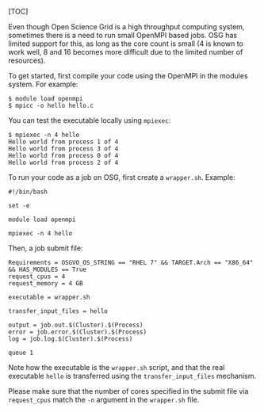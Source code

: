 [title]: - "OpenMPI Jobs"

[TOC]

Even though Open Science Grid is a high throughput computing system, sometimes
there is a need to run small OpenMPI based jobs. OSG has limited support for
this, as long as the core count is small (4 is known to work well, 8 and 16 
becomes more difficult due to the limited number of resources).


To get started, first compile your code using the OpenMPI in the modules
system. For example:

    $ module load openmpi
    $ mpicc -o hello hello.c 


You can test the executable locally using `mpiexec`:

    $ mpiexec -n 4 hello
    Hello world from process 1 of 4
    Hello world from process 3 of 4
    Hello world from process 0 of 4
    Hello world from process 2 of 4


To run your code as a job on OSG, first create a `wrapper.sh`. Example:

    #!/bin/bash
    
    set -e
    
    module load openmpi
    
    mpiexec -n 4 hello


Then, a job submit file:

    Requirements = OSGVO_OS_STRING == "RHEL 7" && TARGET.Arch == "X86_64" && HAS_MODULES == True 
    request_cpus = 4
    request_memory = 4 GB

    executable = wrapper.sh

    transfer_input_files = hello

    output = job.out.$(Cluster).$(Process)
    error = job.error.$(Cluster).$(Process)
    log = job.log.$(Cluster).$(Process)

    queue 1


Note how the executable is the `wrapper.sh` script, and that the real executable `hello` is
transferred using the `transfer_input_files` mechanism.

Please make sure that the number of cores specified in the submit file via
`request_cpus` match the `-n` argument in the `wrapper.sh` file.

